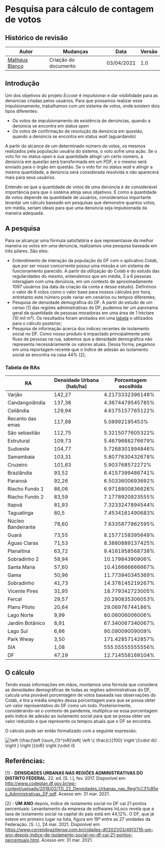 # Pesquisa para cálculo de contagem de votos

## Histórico de revisão

| Autor                                              | Mudanças             | Data       | Versão |
| -------------------------------------------------- | -------------------- | ---------- | ------ |
| [Matheus Blanco](https://github.com/MatheusBlanco) | Criação do documento | 03/04/2021 | 1.0    |

## Introdução

Um dos objetivos do projeto _Eccoar_ é impulsionar e dar visibilidade para as denúncias criadas pelos usuários. Para que possamos realizar esse impulsionamento, trabalhamos com um sistema de votos, onde existem dois tipos diferentes:

- Os votos de impulsionamento de existência de denúncias, quando a denúncia se encontra em status _open_
- Os votos de confirmação de resolução da denúncia em questão, quando a denúncia se encontra em status _wait_ (aguardando)

A partir do alcance de um determinado número de votos, os mesmos realizados pela população usuária do sistema, o voto sofre uma ação. Se o voto for no status _open_ e sua quantidade atingir um certo número, a denúncia em questão será transformada em um PDF, e o mesmo será enviado para o órgão em questão. Se o voto for no status _wait_ e atingir a mesma quantidade, a denúncia será considerada resolvida e não aparecerá mais para seus usuários.

Entende-se que a quantidade de votos de uma denúncia é de considerável importância para que o sistema atinja seus objetivos. E como a quantidade de votos depende da quantidade de usuários, consideramos importante levantar um cálculo baseado em pesquisas que demonstre quantos votos, em média, seriam ideais para que uma denúncia seja impulsionada da maneira adequada.

## A pesquisa

Para se alcançar uma fórmula satisfatória e que representasse da melhor maneira os votos em uma denúncia, realizamos uma pesquisa baseada em três pilares. São eles:

- Entendimento de interação da população do DF com o aplicativo _Colab_, que por ser nosso concorrente possui uma missão e um sistema de funcionamento parecido. A partir da utilização do Colab e do estudo das regularidades do mesmo, entendemos que em média, 3 a 6 pessoas interagiam com uma denúncia, em um contexto de aproximadamente 1097 usuários (na data da criação da conta e desse estudo). Definimos o valor de 6 votos como o valor base para nossos cálculos por hora, entretanto este número pode variar em cenários ou tempos diferentes;
- Pesquisa de densidade demográfica do DF. A partir do estudo de um censo [1] das regiões administrativas do DF, pudemos ter um paronama geral da quantidade de pessoas moradoras em uma área de 1 héctare (10 mil m²). Os resultados foram anotados em uma [tabela](https://docs.google.com/document/d/1XNyyUlRmfW0P4hhyy5SEMRSILI2vUtCO8WhCaj4CLtU/edit?usp=sharing) e utilizados para o cálculo posterior;
- Pesquisa de informação acerca dos índices recentes de isolamento social no DF. Como nosso produto é impactado principalmente pelo fluxo de pessoas na rua, sabemos que a densidade demográfica não representa necessáriamente os valores atuais. Dessa forma, pegamos em uma reportagem recente que o índice de adesão ao isolamento social se encontra na casa 44% [2];

### Tabela de RAs

| RA                 | Densidade Urbana (hab/ha) | Porcentagem escolhida |
| ------------------ | ------------------------- | --------------------- |
| Varjão             | 142,27                    | 4.2173332396148%      |
| Candangolândia     | 137,38                    | 4.3674479545785%      |
| Ceilândia          | 129,94                    | 4.6175157765122%      |
| Recanto das emas   | 117,88                    | 5.08992195453%        |
| São sebastião      | 112,75                    | 5.3215077605322%      |
| Estrutural         | 109,73                    | 5.4679668276679%      |
| Sudoeste           | 104,77                    | 5.7268301994846%      |
| Samambaia          | 103,31                    | 5.8077630432678%      |
| Cruzeiro           | 101,63                    | 5.903768572272%       |
| Brazlândia         | 93,52                     | 6.4157399486741%      |
| Paranoá            | 92,26                     | 6.5033600693692%      |
| Riacho Fundo 1     | 86,06                     | 6.9718800836626%      |
| Riacho Fundo 2     | 83,59                     | 7.1778920923555%      |
| Itapoã             | 81,93                     | 7.3233247894544%      |
| Taguatinga         | 80,5                      | 7.4534161490683%      |
| Núcleo Bandeirante | 78,60                     | 7.6335877862595%      |
| Guará              | 73,55                     | 8.1577158395649%      |
| Águas Claras       | 71,53                     | 8.3880889137425%      |
| Planaltina         | 63,72                     | 9.4161958568738%      |
| Sobradinho 2       | 58,94                     | 10.17984390906%       |
| Santa Maria        | 57,60                     | 10.416666666667%      |
| Gama               | 50,96                     | 11.773940345369%      |
| Sobradinho         | 41,73                     | 14.378145219267%      |
| Vicente Pires      | 31,95                     | 18.779342723005%      |
| Fercal             | 29,57                     | 20.290835306053%      |
| Plano Piloto       | 20,64                     | 29.06976744186%       |
| Lago Norte         | 9,99                      | 60.06006006006%       |
| Jardim Botânico    | 8,91                      | 67.340067340067%      |
| Lago Sul           | 6,66                      | 90.09009009009%       |
| Park Wway          | 3,50                      | 171.42857142857%      |
| SIA                | 1,08                      | 555.55555555556%      |
| DF                 | 47,19                     | 12.714558169104%      |

## O cálculo

Tendo essas informações em mãos, montamos uma fórmula que considera as densidades demográficas de todas as regiões administrativas do DF, calcula uma provável porcentagem de votos baseada nas observações do Colab, e tira a média simples dessa porcentagem para que se possa obter um valor representativo do DF como um todo. Posteriormente, considerando-se o contexto de pandemia, multiplica-se essa porcentagem pelo índice de adesão ao isolamento social para que se possa obter um valor reduzido e que represente os tempos atuais que o DF se encontra.

O cálculo pode ser então formalizado com a seguinte expressão:

<img src="https://latex.codecogs.com/gif.latex?\fn_phv&space;\left&space;(\frac{\left&space;(\sum_{1}^{nR}\left[&space;\left&space;\{&space;\frac{c}{100}&space;\right&space;\}\cdot&space;dU&space;\right&space;]&space;\right&space;)}{nR}&space;\right&space;)\cdot&space;iS" title="\left (\frac{\left (\sum_{1}^{nR}\left[ \left \{ \frac{c}{100} \right \}\cdot dU \right ] \right )}{nR} \right )\cdot iS" />

## Referências:

[1] - **DENSIDADES URBANAS NAS REGIÕES ADMINISTRATIVAS DO DISTRITO FEDERAL**. 22. ed. [S. l.], fev. 2017. Disponível em: http://www.codeplan.df.gov.br/wp-content/uploads/2018/02/TD_22_Densidades_Urbanas_nas_Regi%C3%B5es_Administrativas_DF.pdf. Acesso em: 31 mar. 2021.

[2] - **UM ANO** depois, índice de isolamento social no DF cai 21 pontos percentuais: Levantamento da empresa de softwares InLoco revela que a taxa de isolamento social na capital do país está em 44,12%. O DF, que já esteve em primeiro lugar na lista, figura em 19º entre as 27 unidades da Federação. [S. l.], 24 mar. 2021. Disponível em: https://www.correiobraziliense.com.br/cidades-df/2021/03/4913716-um-ano-depois-indice-de-isolamento-social-no-df-cai-21-pontos-percentuais.html. Acesso em: 31 mar. 2021.
